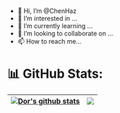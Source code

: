 - 👋 Hi, I’m @ChenHaz
- 👀 I’m interested in ...
- 🌱 I’m currently learning ...
- 💞️ I’m looking to collaborate on ...
- 📫 How to reach me...

# 📊 GitHub Stats:
| <a href="https://github.com/ChenHaz/github-readme-stats"><img align="center" src="https://github-readme-stats.vercel.app/api?username=ChenHaz&show_icons=true&hide_border=false&theme=merko" alt="Dor's github stats" /></a> | <a href="https://github.com/ChenHaz/github-readme-stats"><img align="center" src="https://github-readme-stats.vercel.app/api/top-langs/?username=ChenHaz&layout=compact&theme=merko&hide_border=true&hide=jupyter%20notebook" /></a> |
| ------------- | ------------- |

<!---
ChenHaz/ChenHaz is a ✨ special ✨ repository because its `README.md` (this file) appears on your GitHub profile.
You can click the Preview link to take a look at your changes.
--->

